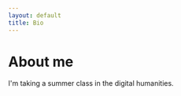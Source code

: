 ```yaml
--- 
layout: default 
title: Bio
---
```

# About me

I'm taking a summer class in the digital humanities.
